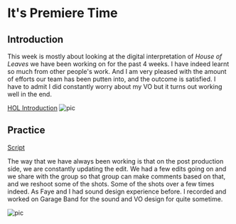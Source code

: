 
# It's Premiere Time

## Introduction
This week is mostly about looking at the digital interpretation of *House of Leaves* we have been working on for the past 4 weeks. I have indeed learnt so much from other people's work. And I am very pleased with the amount of efforts our team has been putten into, and the outcome is satisfied. I have to admit I did constantly worry about my VO but it turns out working well in the end. 

[HOL Introduction](https://www.youtube.com/watch?v=uiOQQN-uh4c)
![pic](https://wwsiyang.github.io/CODEWORD/SKO/Week_05/film.JPG)

## Practice 

[Script](https://docs.google.com/document/d/19jYVR71h8XhRFNsr-k470x9JxL-L0lmXoieETXrT_1o/edit)

The way that we have always been working is that on the post production side, we are constantly updating the edit. We had a few edits going on and we share with the group so that group can make comments based on that, and we reshoot some of the shots. Some of the shots over a few times indeed. As Faye and I had sound design experience before. I recorded and worked on Garage Band for the sound and VO design for quite sometime.


![pic](https://wwsiyang.github.io/CODEWORD/SKO/Week_05/sound.JPG)


